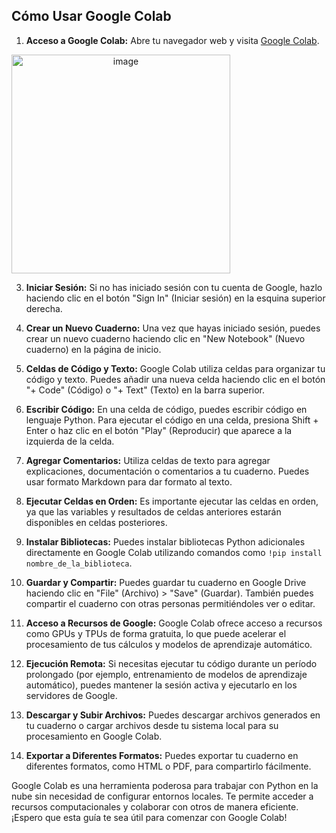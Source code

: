 <h2>Cómo Usar Google Colab</h2>

1. **Acceso a Google Colab:** Abre tu navegador web y visita [Google Colab](https://colab.research.google.com/?hl=es).
  <div>
    <img src="imagenes/colab-1.png" alt="image" width="auto" height="350" style="text-align:center;">
  </div>


3. **Iniciar Sesión:** Si no has iniciado sesión con tu cuenta de Google, hazlo haciendo clic en el botón "Sign In" (Iniciar sesión) en la esquina superior derecha.

4. **Crear un Nuevo Cuaderno:** Una vez que hayas iniciado sesión, puedes crear un nuevo cuaderno haciendo clic en "New Notebook" (Nuevo cuaderno) en la página de inicio.

5. **Celdas de Código y Texto:** Google Colab utiliza celdas para organizar tu código y texto. Puedes añadir una nueva celda haciendo clic en el botón "+ Code" (Código) o "+ Text" (Texto) en la barra superior.

6. **Escribir Código:** En una celda de código, puedes escribir código en lenguaje Python. Para ejecutar el código en una celda, presiona Shift + Enter o haz clic en el botón "Play" (Reproducir) que aparece a la izquierda de la celda.

7. **Agregar Comentarios:** Utiliza celdas de texto para agregar explicaciones, documentación o comentarios a tu cuaderno. Puedes usar formato Markdown para dar formato al texto.

8. **Ejecutar Celdas en Orden:** Es importante ejecutar las celdas en orden, ya que las variables y resultados de celdas anteriores estarán disponibles en celdas posteriores.

9. **Instalar Bibliotecas:** Puedes instalar bibliotecas Python adicionales directamente en Google Colab utilizando comandos como `!pip install nombre_de_la_biblioteca`.

10. **Guardar y Compartir:** Puedes guardar tu cuaderno en Google Drive haciendo clic en "File" (Archivo) > "Save" (Guardar). También puedes compartir el cuaderno con otras personas permitiéndoles ver o editar.

11. **Acceso a Recursos de Google:** Google Colab ofrece acceso a recursos como GPUs y TPUs de forma gratuita, lo que puede acelerar el procesamiento de tus cálculos y modelos de aprendizaje automático.

12. **Ejecución Remota:** Si necesitas ejecutar tu código durante un período prolongado (por ejemplo, entrenamiento de modelos de aprendizaje automático), puedes mantener la sesión activa y ejecutarlo en los servidores de Google.

13. **Descargar y Subir Archivos:** Puedes descargar archivos generados en tu cuaderno o cargar archivos desde tu sistema local para su procesamiento en Google Colab.

14. **Exportar a Diferentes Formatos:** Puedes exportar tu cuaderno en diferentes formatos, como HTML o PDF, para compartirlo fácilmente.




Google Colab es una herramienta poderosa para trabajar con Python en la nube sin necesidad de configurar entornos locales. Te permite acceder a recursos computacionales y colaborar con otros de manera eficiente. ¡Espero que esta guía te sea útil para comenzar con Google Colab! 
